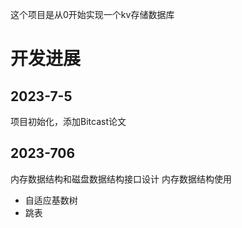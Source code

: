 这个项目是从0开始实现一个kv存储数据库

# 开发进展
## 2023-7-5
项目初始化，添加Bitcast论文


## 2023-706
内存数据结构和磁盘数据结构接口设计
内存数据结构使用
- 自适应基数树
- 跳表
